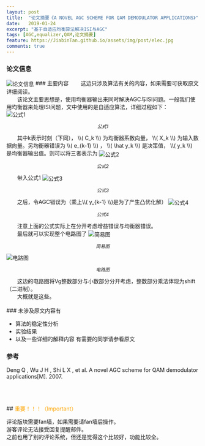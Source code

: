 ```yaml
---
layout: post
title:  "论文摘要《A NOVEL AGC SCHEME FOR QAM DEMODULATOR APPLICATIONS》"
date:   2019-01-24
excerpt: "基于自适应均衡算法解决ISI与AGC"
tags: [AGC,equalizer,QAM,论文摘要]
feature: https://JiabinTan.github.io/assets/img/post/elec.jpg
comments: true
---
```


### 论文信息
<img src='https://JiabinTan.github.io/assets/img/post/201901251.png' alt='论文信息' align='center' title='论文信息'/>
### 主要内容
&emsp;&emsp;这边只涉及算法有关的内容，如果需要可获取原文详细阅读。<br/>
&emsp;&emsp;该论文主要思想是，使用均衡器输出来同时解决AGC与ISI问题。一般我们使用均衡器来处理ISI问题，文中使用的是自适应算法，详细过程如下：<br>
<img src='https://JiabinTan.github.io/assets/img/post/201901252.png' alt='公式1' align='center' title='公式1'/>
<p align='center' style='font-style:italic;font-size:12px'>公式1</p>
&emsp;&emsp;其中k表示时刻（下同）， \\( C_k \\) 为均衡器系数向量， \\( X_k \\) 为输入数据向量。另均衡器错误为 \\( e_{k-1} \\) ， \\( \hat y_k \\) 是决策值， \\( y_k \\) 是均衡器输出值。则可以将三者表示为
<img src='https://JiabinTan.github.io/assets/img/post/201901253.png' alt='公式2' align='center' title='公式2'/>
<p align='center' style='font-style:italic;font-size:12px'>公式2</p>
&emsp;&emsp;带入公式1
<img src='https://JiabinTan.github.io/assets/img/post/201901254.png' alt='公式3' align='center' title='公式3'/>
<p align='center' style='font-style:italic;font-size:12px'>公式3</p>
&emsp;&emsp;之后，令AGC错误为（乘上\\( y_{k-1} \\)是为了产生凸优化解）
<img src='https://JiabinTan.github.io/assets/img/post/201901255.png' alt='公式4' align='center' title='公式4'/>
<p align='center' style='font-style:italic;font-size:12px'>公式4</p>
&emsp;&emsp;注意上面的公式实际上在分开考虑增益错误与均衡器错误。<br/>
&emsp;&emsp;最后就可以实现整个电路图了
<img src='https://JiabinTan.github.io/assets/img/post/201901257.png' alt='简易图' align='center' title='简易图'/>
<p align='center' style='font-style:italic;font-size:12px'>简易图</p>
<img src='https://JiabinTan.github.io/assets/img/post/201901256.png' alt='电路图' align='center' title='电路图'/>
<p align='center' style='font-style:italic;font-size:12px'>电路图</p>
&emsp;&emsp;这边的电路图将Vg整数部分与小数部分分开考虑，整数部分乘法体现为shift（二进制）。<br/>
&emsp;&emsp;大概就是这些。<br/>
<br/>
### 未涉及原文内容有

- 算法的稳定性分析
- 实验结果
- 以及一些详细的解释内容
有需要的同学请参看原文

### 参考

Deng Q , Wu J H , Shi L X , et al. A novel AGC scheme for QAM demodulator applications[M]. 2007.


<br/>
<br/>
<br/>
## <label style="color:orange">重要！！！（Important）</label>

评论版块需要fan墙，如果需要请fan墙后操作。<br/>
游客评论无法接受回复提醒邮件。<br/>
之前也用了别的评论系统，但还是觉得这个比较好，功能比较全。<br/>
